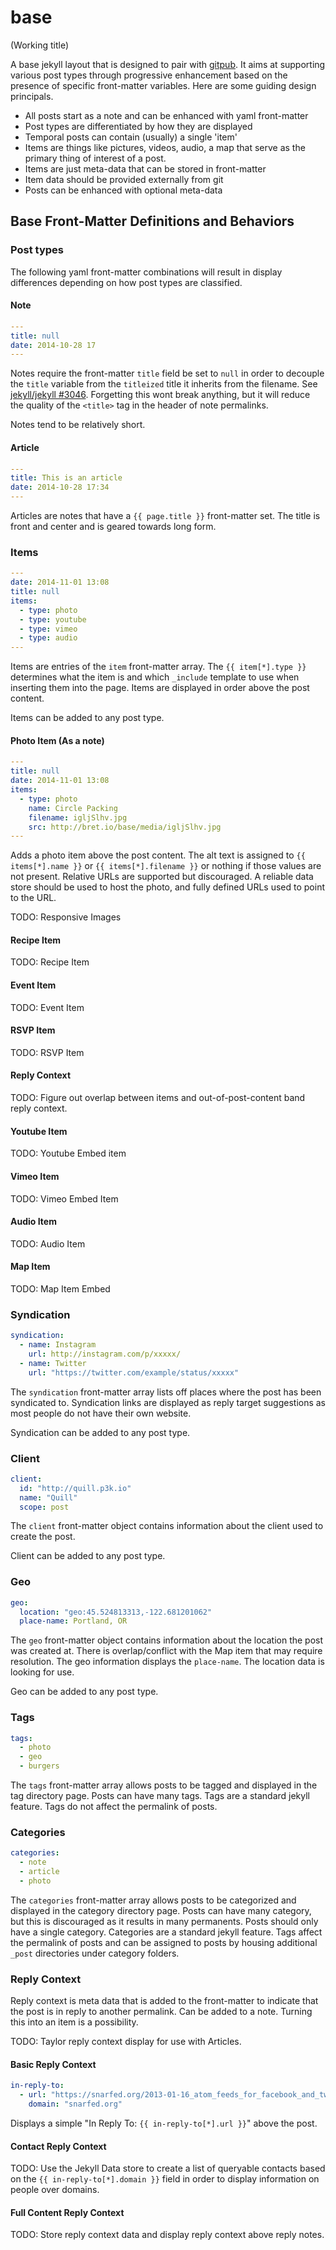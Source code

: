 base
====

(Working title)

A base jekyll layout that is designed to pair with [gitpub](https://github.com/bcomnes/gitpub).  It aims at supporting various post types through progressive enhancement based on the presence of specific front-matter variables.  Here are some guiding design principals.

- All posts start as a note and can be enhanced with yaml front-matter
- Post types are differentiated by how they are displayed
- Temporal posts can contain (usually) a single 'item'
- Items are things like pictures, videos, audio, a map that serve as the primary thing of interest of a post.
- Items are just meta-data that can be stored in front-matter
- Item data should be provided externally from git
- Posts can be enhanced with optional meta-data

## Base Front-Matter Definitions and Behaviors

### Post types

The following yaml front-matter combinations will result in display differences depending on how post types are classified.

#### Note

```yaml
---
title: null
date: 2014-10-28 17
---
```

Notes require the front-matter `title` field be set to `null` in order to decouple the `title` variable from the `titleized` title it inherits from the filename.  See [jekyll/jekyll #3046](https://github.com/jekyll/jekyll/issues/3046#issuecomment-61379322).  Forgetting this wont break anything, but it will reduce the quality of the `<title>` tag in the header of note permalinks.

Notes tend to be relatively short.

#### Article

```yaml
---
title: This is an article
date: 2014-10-28 17:34
---
```

Articles are notes that have a `{{ page.title }}` front-matter set.  The title is front and center and is geared towards long form.

### Items

```yaml
---
date: 2014-11-01 13:08
title: null
items:
  - type: photo
  - type: youtube
  - type: vimeo
  - type: audio
---
```

Items are entries of the `item` front-matter array.  The `{{ item[*].type }}` determines what the item is and which `_include` template to use when inserting them into the page.  Items are displayed in order above the post content.

Items can be added to any post type.

#### Photo Item (As a note)

```yaml
---
title: null
date: 2014-11-01 13:08
items:
  - type: photo
    name: Circle Packing
    filename: igljSlhv.jpg
    src: http://bret.io/base/media/igljSlhv.jpg
---
```

Adds a photo item above the post content.  The alt text is assigned to `{{ items[*].name }}` or `{{ items[*].filename }}` or nothing if those values are not present.  Relative URLs are supported but discouraged.  A reliable data store should be used to host the photo, and fully defined URLs used to point to the URL.

TODO: Responsive Images

#### Recipe Item

TODO: Recipe Item

#### Event Item

TODO: Event Item

#### RSVP Item

TODO: RSVP Item

#### Reply Context

TODO: Figure out overlap between items and out-of-post-content band reply context.

#### Youtube Item

TODO: Youtube Embed item

#### Vimeo Item

TODO: Vimeo Embed Item

#### Audio Item

TODO: Audio Item

#### Map Item

TODO: Map Item Embed

### Syndication

```yaml
syndication:
  - name: Instagram
    url: http://instagram.com/p/xxxxx/
  - name: Twitter
    url: "https://twitter.com/example/status/xxxxx"
```

The `syndication` front-matter array lists off places where the post has been syndicated to.  Syndication links are displayed as reply target suggestions as most people do not have their own website.

Syndication can be added to any post type.

### Client

```yaml
client:
  id: "http://quill.p3k.io"
  name: "Quill"
  scope: post
```

The `client` front-matter object contains information about the client used to create the post.

Client can be added to any post type.

### Geo

```yaml
geo:
  location: "geo:45.524813313,-122.681201062"
  place-name: Portland, OR
```

The `geo` front-matter object contains information about the location the post was created at.  There is overlap/conflict with the Map item that may require resolution.  The geo information displays the `place-name`.  The location data is looking for use.

Geo can be added to any post type.

### Tags

```yaml
tags:
  - photo
  - geo
  - burgers
```

The `tags` front-matter array allows posts to be tagged and displayed in the tag directory page.  Posts can have many tags.  Tags are a standard jekyll feature.  Tags do not affect the permalink of posts.

### Categories

```yaml
categories:
  - note
  - article
  - photo
```

The `categories` front-matter array allows posts to be categorized and displayed in the category directory page.  Posts can have many category, but this is discouraged as it results in many permanents.  Posts should only have a single category.  Categories are a standard jekyll feature.  Tags affect the permalink of posts and can be assigned to posts by housing additional `_post` directories under category folders.


### Reply Context

Reply context is meta data that is added to the front-matter to indicate that the post is in reply to another permalink.  Can be added to a note.  Turning this into an item is a possibility.

TODO:  Taylor reply context display for use with Articles.

#### Basic Reply Context

```yaml
in-reply-to:
  - url: "https://snarfed.org/2013-01-16_atom_feeds_for_facebook_and_twitter"
    domain: "snarfed.org"
```

Displays a simple "In Reply To: `{{ in-reply-to[*].url }}`" above the post.

#### Contact Reply Context

TODO:  Use the Jekyll Data store to create a list of queryable contacts based on the `{{ in-reply-to[*].domain }}` field in order to display information on people over domains.

#### Full Content Reply Context

TODO: Store reply context data and display reply context above reply notes.

